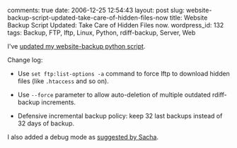 comments: true
date: 2006-12-25 12:54:43
layout: post
slug: website-backup-script-updated-take-care-of-hidden-files-now
title: Website Backup Script Updated: Take Care of Hidden Files now.
wordpress_id: 132
tags: Backup, FTP, lftp, Linux, Python, rdiff-backup, Server, Web

I've [updated my website-backup python script](https://github.com/kdeldycke/scripts/blob/master/website-backup.py).

Change log:

  * Use `set ftp:list-options -a` command to force lftp to download hidden files (like `.htaccess` and so on).

  * Use `--force` parameter to allow auto-deletion of multiple outdated rdiff-backup increments.

  * Defensive incremental backup policy: keep 32 last backups instead of 32 days of backup.

I also added a debug mode as [suggested by Sacha](http://kevin.deldycke.com/2006/11/website-backup-script-incremental-backup-feature-added/#comment-957).
